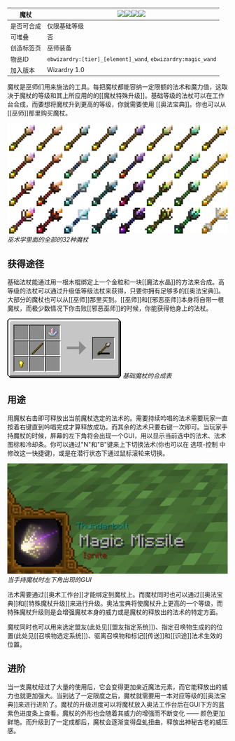 | 魔杖 |![](https://github.com/Electroblob77/Wizardry/blob/1.12.2/src/main/resources/assets/ebwizardry/textures/items/wand_novice.png)![](https://github.com/Electroblob77/Wizardry/blob/1.12.2/src/main/resources/assets/ebwizardry/textures/items/wand_apprentice.png)![](https://github.com/Electroblob77/Wizardry/blob/1.12.2/src/main/resources/assets/ebwizardry/textures/items/wand_advanced.png)![](https://github.com/Electroblob77/Wizardry/blob/1.12.2/src/main/resources/assets/ebwizardry/textures/items/wand_master.png)|
|---|---|
| 是否可合成 | 仅限基础等级 |
| 可堆叠 | 否 |
| 创造标签页 | 巫师装备 |
| 物品ID | `ebwizardry:[tier]_[element]_wand`, `ebwizardry:magic_wand` |
| 加入版本 | Wizardry 1.0 |

魔杖是巫师们用来施法的工具。每把魔杖都能容纳一定限额的法术和魔力值，这取决于魔杖的等级和其上所应用的的[[魔杖特殊升级]]。基础等级的法杖可以在工作台合成，而要想将魔杖升到更高的等级，你就需要使用 [[奥法宝典]]。你也可以从[[巫师]]那里购买魔杖。

![](zh_cn/images/misc/wand_sets.png)
_巫术学里面的全部的32种魔杖_

## 获得途径
基础法杖能通过用一根木棍绑定上一个金粒和一块[[魔法水晶]]的方法来合成。高等级的法杖可以通过升级低等级法杖来获得，只要你拥有足够多的[[奥法宝典]]。大部分的魔杖也可以从[[巫师]]那里买到。[[巫师]]和[[邪恶巫师]]本身将自带一根魔杖，而极少数情况下你击败[[邪恶巫师]]的时候，你能获得他身上的法杖。

![](zh_cn/images/recipes/magic_wand.png)
_基础魔杖的合成表_

## 用途
用魔杖右击即可释放出当前魔杖选定的法术的。需要持续吟唱的法术需要玩家一直按着右键直到吟唱完成才算释放成功。而其余的法术只要右键一次即可。当玩家手持魔杖的时候，屏幕的左下角将会出现一个GUI，用以显示当前选中的法术、法术图标和冷却条。你可以通过"N"和"B"键来上下切换法术(你也可以在 选项-控制 中修改这一快捷键)，或是在潜行状态下通过鼠标滚轮来切换。

![](zh_cn/images/screenshots/spell_hud.png)
_当手持魔杖时左下角出现的GUI_

法术需要通过[[奥术工作台]]才能绑定到魔杖上。而魔杖同时也可以通过[[奥法宝典]]和[[特殊魔杖升级]]来进行升级。奥法宝典将使魔杖升上更高的一个等级，而特殊魔杖升级则是会增强魔杖本身的威力或是魔杖的释放出的法术的特定方面。

魔杖同时也可以用来选定盟友(此处见[[盟友指定系统]])、指定召唤物生成的的位置(此处见[[召唤物选定系统]])、驱离召唤物和标记[[传送]]和[[识途]]法术生效的位置。

## 进阶
当一支魔杖经过了大量的使用后，它会变得更加亲近魔法元素，而它能释放出的威力也就更加强大。当到达了一定限度之后，魔杖就需要用一本对应等级的[[奥法宝典]]来进行进阶了。魔杖的升级进度可以将魔杖放入奥法工作台后在GUI下方的蓝紫色进度条上查看。魔杖的外形也会随着其威力的增强而不断变化 —— 颜色更加鲜艳。而升级到了一定成都后，魔杖会逐渐变得盘虬扭曲，释放出神秘古老的威压感。
